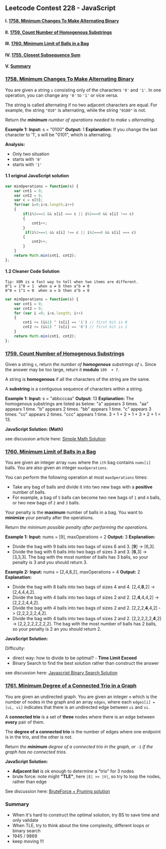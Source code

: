 ## Leetcode Contest 228 - JavaScript

#### I. [1758.  Minimum Changes To Make Alternating Binary](#question-1)

#### II. [1759.  Count Number of Homogenous Substrings](#question-2)

#### III. [1760.  Minimum Limit of Balls in a Bag](#question-3)

#### IV. [1755.  Closest Subsequence Sum](#question-4)

#### V. [Summary](#summary)


<div id="question-1"/>

###  [1758.  Minimum Changes To Make Alternating Binary](https://leetcode.com/problems/minimum-changes-to-make-alternating-binary-string/)


You are given a string  `s`  consisting only of the characters  `'0'`  and  `'1'`. In one operation, you can change any  `'0'`  to  `'1'`  or vice versa.

The string is called alternating if no two adjacent characters are equal. For example, the string  `"010"`  is alternating, while the string  `"0100"`  is not.

Return  _the  **minimum**  number of operations needed to make_  `s`  _alternating_.

**Example 1:**
**Input:** s = "0100"
**Output:** 1
**Explanation:** If you change the last character to '1', s will be "0101", which is alternating.

**Analysis:**
- Only two situation
- starts with `'0'`
- starts with `'1'`

<div id="q1-1"/>

#### 1.1 original JavaScript solution
```js
var minOperations = function(s) {
    var cnt1 = 0;
    var cnt2 = 0;
    var c = s[0];
    for(var i=0;i<s.length;i++)
    {
        if(i%2===1 && s[i] === c || i%2===0 && s[i] !== c)
        {
            cnt1++;
        }
         if(i%2===1 && s[i] !== c || i%2===0 && s[i] === c)
        {
            cnt2++;
        }
    }
    return Math.min(cnt1, cnt2);
};
```

<div id="q1-2"/>

#### 1.2 Cleaner Code Solution
```
Tip: XOR is a fast way to tell when two items are different.
0^1 = 1^0 = 1  when a ≠ b then a^b ≠ 0
0^0 = 1^1 = 0  when a = b then a^b = 0
```
```js
var minOperations = function(s) {
    var cnt1 = 0;
    var cnt2 = 0;
    for (var i =0; i<s.length; i++)
    {
        cnt1 += (i&1) ^ (s[i] == '1') // first bit is 0
        cnt2 += (i&1) ^ (s[i] == '0') // first bit is 1
    }
    return Math.min(cnt1, cnt2);
};
```

<div id="question-2"/>

### [1759.  Count Number of Homogenous Substrings](https://leetcode.com/problems/count-number-of-homogenous-substrings/)

Given a string  `s`, return  _the number of  **homogenous**  substrings of_ `s`_._  Since the answer may be too large, return it  **modulo**  `109  + 7`.

A string is  **homogenous**  if all the characters of the string are the same.

A  **substring**  is a contiguous sequence of characters within a string.

**Example 1:**
**Input:** s = "abbcccaa"
**Output:** 13
**Explanation:** The homogenous substrings are listed as below:
"a"   appears 3 times.
"aa"  appears 1 time.
"b"   appears 2 times.
"bb"  appears 1 time.
"c"   appears 3 times.
"cc"  appears 2 times.
"ccc" appears 1 time.
3 + 1 + 2 + 1 + 3 + 2 + 1 = 13.

**JavaScript Solution: (Math)**

see discussion article here:  [Simple Math Solution](https://leetcode.com/problems/count-number-of-homogenous-substrings/discuss/1064714/JavaScript-Simple-Math-Solution)

<div id="question-3"/>

### [1760.  Minimum Limit of Balls in a Bag](https://leetcode.com/problems/minimum-limit-of-balls-in-a-bag/)

You are given an integer array  `nums`  where the  `ith`  bag contains  `nums[i]`  balls. You are also given an integer  `maxOperations`.

You can perform the following operation at most  `maxOperations`  times:

-   Take any bag of balls and divide it into two new bags with a  **positive** number of balls.
-   For example, a bag of  `5`  balls can become two new bags of  `1`  and  `4`  balls, or two new bags of  `2`  and  `3`  balls.

Your penalty is the  **maximum**  number of balls in a bag. You want to  **minimize**  your penalty after the operations.

Return  _the minimum possible penalty after performing the operations_.

**Example 1:**
**Input:** nums = [9], maxOperations = 2
**Output:** 3
**Explanation:** 
- Divide the bag with 9 balls into two bags of sizes 6 and 3. [**9**] -> [6,3].
- Divide the bag with 6 balls into two bags of sizes 3 and 3. [**6**,3] -> [3,3,3].
The bag with the most number of balls has 3 balls, so your penalty is 3 and you should return 3.

**Example 2:**
**Input:** nums = [2,4,8,2], maxOperations = 4
**Output:** 2
**Explanation:**
- Divide the bag with 8 balls into two bags of sizes 4 and 4. [2,4,**8**,2] -> [2,4,4,4,2].
- Divide the bag with 4 balls into two bags of sizes 2 and 2. [2,**4**,4,4,2] -> [2,2,2,4,4,2].
- Divide the bag with 4 balls into two bags of sizes 2 and 2. [2,2,2,**4**,4,2] -> [2,2,2,2,2,4,2].
- Divide the bag with 4 balls into two bags of sizes 2 and 2. [2,2,2,2,2,**4**,2] -> [2,2,2,2,2,2,2,2].
The bag with the most number of balls has 2 balls, so your penalty is 2 an you should return 2.

**JavaScript Solution:**

Difficulty:
- direct way: how to divide to be optimal? - **Time Limit Exceed**
- Binary Search to find the best solution rather than construct the answer


see discussion here: [Javascript Binary Search Solution](https://leetcode.com/problems/minimum-limit-of-balls-in-a-bag/discuss/1064702/JavaScript%3A-Binary-Search-solution-with-explanation)

<div id="question-4"/>

### [1761.  Minimum Degree of a Connected Trio in a Graph](https://leetcode.com/problems/minimum-degree-of-a-connected-trio-in-a-graph/)

You are given an undirected graph. You are given an integer  `n`  which is the number of nodes in the graph and an array  `edges`, where each  `edges[i] = [ui, vi]`  indicates that there is an undirected edge between  `ui`  and  `vi`.

A  **connected trio**  is a set of  **three**  nodes where there is an edge between  **every**  pair of them.

The  **degree of a connected trio**  is the number of edges where one endpoint is in the trio, and the other is not.

Return  _the  **minimum**  degree of a connected trio in the graph, or_  `-1`  _if the graph has no connected trios._

**JavaScript Solution:**

- **Adjacent list** is ok enough to determine a "trio" for 3 nodes
- brute force: note might **"TLE"**, here `|E| >> |V|`, so try to loop the nodes, rather than edge

See discussion here: [BruteForce + Pruning solution](https://leetcode.com/problems/minimum-degree-of-a-connected-trio-in-a-graph/discuss/1064588/JavaScript%3A-BruteForce-%2B-Pruning-O(n3))

### Summary
- When it's hard to construct the optimal solution, try BS to save time and only validate
- When TLE, try to think about the time complexity, different loops or binary search
- 1945 / 9869
- keep moving !!! 

